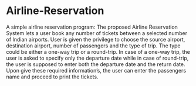 # Airline-Reservation
A simple airline reservation program:
The proposed Airline Reservation System lets a user book any number of tickets between a selected number of Indian airports. User is given the privilege to choose the source airport, destination airport, number of passengers and the type of trip. The type could be either a one-way trip or a round-trip. In case of a one-way trip, the user is asked to specify only the departure date while in case of round-trip, the user is supposed to enter both the departure date and the return date. Upon give these required information’s, the user can enter the passengers name and proceed to print the tickets.

